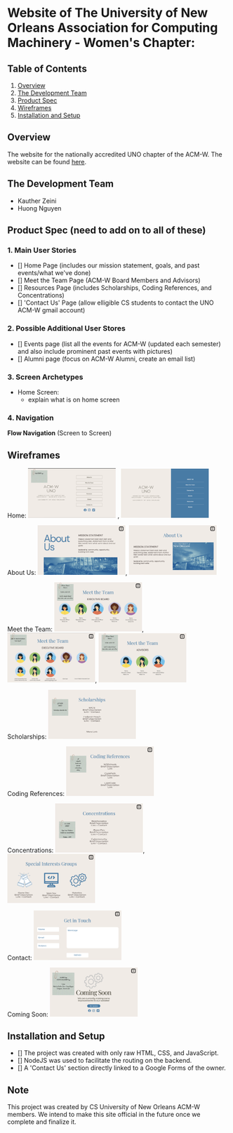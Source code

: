# Website of The University of New Orleans Association for Computing Machinery - Women's Chapter:

## Table of Contents
1. [Overview](#Overview)
2. [The Development Team](#The-Development-Team)
3. [Product Spec](#Product-Spec)
4. [Wireframes](#Wireframes)
5. [Installation and Setup](#Installation-and-Setup)

## Overview
The website for the nationally accredited UNO chapter of the ACM-W. The website can be found [here](https://kautherz.github.io/UNOACMW/).

## The Development Team
- Kauther Zeini
- Huong Nguyen 

## Product Spec (need to add on to all of these)

### 1. Main User Stories 
- [] Home Page (includes our mission statement, goals, and past events/what we've done)
- [] Meet the Team Page (ACM-W Board Members and Advisors)
- [] Resources Page (includes Scholarships, Coding References, and Concentrations)
- [] 'Contact Us' Page (allow elligible CS students to contact the UNO ACM-W gmail account) 

### 2. Possible Additional User Stores 
- [] Events page (list all the events for ACM-W (updated each semester) and also include prominent past events with pictures)
- [] Alumni page (focus on ACM-W Alumni, create an email list) 

### 3. Screen Archetypes
* Home Screen: 
  * explain what is on home screen

### 4. Navigation

**Flow Navigation** (Screen to Screen)



## Wireframes

Home: <img src="https://github.com/Kautherz/UNOACMW/blob/main/wireframes/Home1.png" width=200> , <img src="https://github.com/Kautherz/UNOACMW/blob/main/wireframes/Home2.png" width=200>

About Us: <img src="https://github.com/Kautherz/UNOACMW/blob/main/wireframes/AboutUs1.png" width=200>, <img src="https://github.com/Kautherz/UNOACMW/blob/main/wireframes/AboutUs2.png" width=200>

Meet the Team: <img src="https://github.com/Kautherz/UNOACMW/blob/main/wireframes/MeetTheTeam1.png" width=200>, <img src="https://github.com/Kautherz/UNOACMW/blob/main/wireframes/MeetTheTeam2.png" width=200>, <img src="https://github.com/Kautherz/UNOACMW/blob/main/wireframes/MeetTheTeam3.png" width=200>

Scholarships: <img src="https://github.com/Kautherz/UNOACMW/blob/main/wireframes/Scholarships.png" width=200>

Coding References: <img src="https://github.com/Kautherz/UNOACMW/blob/main/wireframes/CodingReferences.png" width=200>

Concentrations: <img src="https://github.com/Kautherz/UNOACMW/blob/main/wireframes/Concentrations.png" width=200>, <img src="https://github.com/Kautherz/UNOACMW/blob/main/wireframes/Concentrations2.png" width=200>

Contact: <img src="https://github.com/Kautherz/UNOACMW/blob/main/wireframes/Contact.png" width=200>

Coming Soon: <img src="https://github.com/Kautherz/UNOACMW/blob/main/wireframes/ComingSoon.png" width=200>


## Installation and Setup
- [] The project was created with only raw HTML, CSS, and JavaScript.
- [] NodeJS was used to facilitate the routing on the backend.
- [] A 'Contact Us' section directly linked to a Google Forms of the owner.

## Note
This project was created by CS University of New Orleans ACM-W members. We intend to make this site official in the future once we complete and finalize it.


